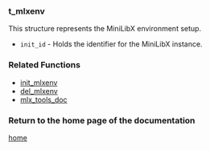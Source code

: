 ### t_mlxenv
This structure represents the MiniLibX environment setup.

- `init_id` - Holds the identifier for the MiniLibX instance.

### Related Functions
- [init_mlxenv](./del_mlxenv.md)
- [del_mlxenv](./del_mlxenv.md)
- [mlx_tools_doc](./mlx-tools-doc.md)

### Return to the home page of the documentation
[home](../home.md)
